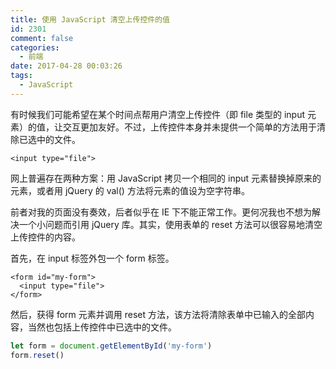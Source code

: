 ```yaml
---
title: 使用 JavaScript 清空上传控件的值
id: 2301
comment: false
categories:
  - 前端
date: 2017-04-28 00:03:26
tags:
  - JavaScript
---
```


有时候我们可能希望在某个时间点帮用户清空上传控件（即 file 类型的 input 元素）的值，让交互更加友好。不过，上传控件本身并未提供一个简单的方法用于清除已选中的文件。
<!--more-->

``` xhtml
<input type="file">
```

网上普遍存在两种方案：用 JavaScript 拷贝一个相同的 input 元素替换掉原来的元素，或者用 jQuery 的 val() 方法将元素的值设为空字符串。

前者对我的页面没有奏效，后者似乎在 IE 下不能正常工作。更何况我也不想为解决一个小问题而引用 jQuery 库。其实，使用表单的 reset 方法可以很容易地清空上传控件的内容。

首先，在 input 标签外包一个 form 标签。

``` xhtml
<form id="my-form">
  <input type="file">
</form>
```

然后，获得 form 元素并调用 reset 方法，该方法将清除表单中已输入的全部内容，当然也包括上传控件中已选中的文件。

``` js
let form = document.getElementById('my-form')
form.reset()
```